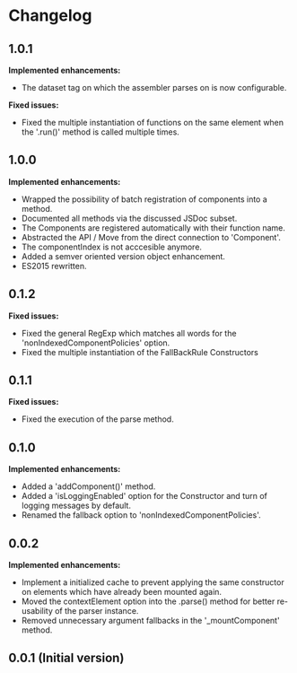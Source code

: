 # Changelog

## 1.0.1
**Implemented enhancements:**
- The dataset tag on which the assembler parses on is now configurable.

**Fixed issues:**
- Fixed the multiple instantiation of functions on the same element when the '.run()' method is called multiple times.

## 1.0.0
**Implemented enhancements:**
- Wrapped the possibility of batch registration of components into a method.
- Documented all methods via the discussed JSDoc subset.
- The Components are registered automatically with their function name.
- Abstracted the API / Move from the direct connection to 'Component'.
- The componentIndex is not acccesible anymore.
- Added a semver oriented version object enhancement.
- ES2015 rewritten.

## 0.1.2
**Fixed issues:**
- Fixed the general RegExp which matches all words for the 'nonIndexedComponentPolicies' option.
- Fixed the multiple instantiation of the FallBackRule Constructors

## 0.1.1
**Fixed issues:**
- Fixed the execution of the parse method.

## 0.1.0
**Implemented enhancements:**
- Added a 'addComponent()' method.
- Added a 'isLoggingEnabled' option for the Constructor and turn of logging messages by default.
- Renamed the fallback option to 'nonIndexedComponentPolicies'.

## 0.0.2
**Implemented enhancements:**
- Implement a initialized cache to prevent applying the same constructor on elements which have already been mounted again.
- Moved the contextElement option into the .parse() method for better re-usability of the parser instance.
- Removed unnecessary argument fallbacks in the '_mountComponent' method.

## 0.0.1 (Initial version)
